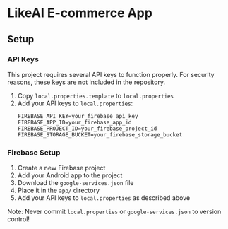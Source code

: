 # LikeAI E-commerce App

## Setup

### API Keys
This project requires several API keys to function properly. For security reasons, these keys are not included in the repository.

1. Copy `local.properties.template` to `local.properties`
2. Add your API keys to `local.properties`:
   ```properties
   FIREBASE_API_KEY=your_firebase_api_key
   FIREBASE_APP_ID=your_firebase_app_id
   FIREBASE_PROJECT_ID=your_firebase_project_id
   FIREBASE_STORAGE_BUCKET=your_firebase_storage_bucket
   ```

### Firebase Setup
1. Create a new Firebase project
2. Add your Android app to the project
3. Download the `google-services.json` file
4. Place it in the `app/` directory
5. Add your API keys to `local.properties` as described above

Note: Never commit `local.properties` or `google-services.json` to version control! 